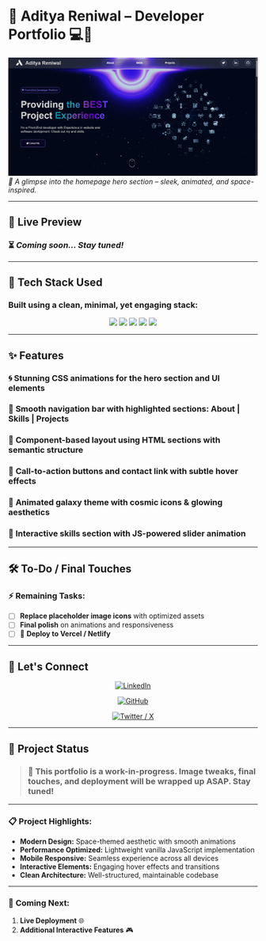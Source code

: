 # 🚀 Aditya Reniwal – Developer Portfolio 💻🌌  

![Screenshot](./images/preview.png)  
*📸 A glimpse into the homepage hero section – sleek, animated, and space-inspired.*

---

## 🌟 Live Preview  
### ⏳ _Coming soon... Stay tuned!_

---

## 🧠 Tech Stack Used  
### Built using a clean, minimal, yet engaging stack:  

<div align="center">
  <img src="https://img.shields.io/badge/-HTML5-E34F26?style=for-the-badge&logo=html5&logoColor=white" />
  <img src="https://img.shields.io/badge/-CSS3-1572B6?style=for-the-badge&logo=css3&logoColor=white" />
  <img src="https://img.shields.io/badge/-JavaScript-F7DF1E?style=for-the-badge&logo=javascript&logoColor=black" />
  <img src="https://img.shields.io/badge/-VSCode-007ACC?style=for-the-badge&logo=visual-studio-code&logoColor=white" />
  <img src="https://img.shields.io/badge/-GitHub-181717?style=for-the-badge&logo=github&logoColor=white" />
</div>

---

## ✨ Features  

### 🌀 **Stunning CSS animations** for the hero section and UI elements  
### 🎯 **Smooth navigation bar** with highlighted sections: About | Skills | Projects  
### 🧩 **Component-based layout** using HTML sections with semantic structure  
### 💬 **Call-to-action buttons** and contact link with subtle hover effects  
### 🌌 **Animated galaxy theme** with cosmic icons & glowing aesthetics  
### 🧲 **Interactive skills section** with **JS-powered slider animation**

---

## 🛠 To-Do / Final Touches  

### ⚡ **Remaining Tasks:**
- [ ] **Replace placeholder image icons** with optimized assets  
- [ ] **Final polish** on animations and responsiveness  
- [ ] 🚀 **Deploy to Vercel / Netlify**  

---

## 🤝 Let's Connect

<div align="center">
  
[![LinkedIn](https://img.shields.io/badge/-Aditya%20Reniwal-0A66C2?style=for-the-badge&logo=linkedin&logoColor=white&labelColor=0A66C2)](https://www.linkedin.com/in/aditya-reniwal)  

[![GitHub](https://img.shields.io/badge/-Reniwal--Aditya-181717?style=for-the-badge&logo=github&logoColor=white&labelColor=181717)](https://github.com/Reniwal-Aditya)  

[![Twitter / X](https://img.shields.io/badge/-@ReniwalAditya-1DA1F2?style=for-the-badge&logo=x&logoColor=white&labelColor=1DA1F2)](https://x.com/ReniwalAditya)

</div>

---

## 🎯 Project Status

> ### 🔧 This portfolio is a **work-in-progress**. Image tweaks, final touches, and deployment will be wrapped up **ASAP**. Stay tuned!

---

### 📋 **Project Highlights:**
- **Modern Design:** Space-themed aesthetic with smooth animations
- **Performance Optimized:** Lightweight vanilla JavaScript implementation  
- **Mobile Responsive:** Seamless experience across all devices
- **Interactive Elements:** Engaging hover effects and transitions
- **Clean Architecture:** Well-structured, maintainable codebase

---

### 🌟 **Coming Next:**
1. **Live Deployment** 🌐
2. **Additional Interactive Features** 🎮
